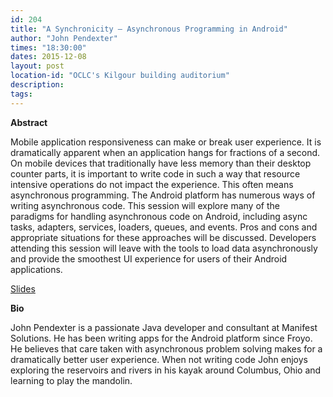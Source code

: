```yaml
---
id: 204
title: "A Synchronicity – Asynchronous Programming in Android"
author: "John Pendexter"
times: "18:30:00"
dates: 2015-12-08
layout: post
location-id: "OCLC's Kilgour building auditorium"  
description: 
tags: 
---
```

 **Abstract**

Mobile application responsiveness can make or break user experience. It is dramatically apparent when an application hangs for fractions of a second. On mobile devices that traditionally have less memory than their desktop counter parts, it is important to write code in such a way that resource intensive operations do not impact the experience. This often means asynchronous programming. The Android platform has numerous ways of writing asynchronous code. This session will explore many of the paradigms for handling asynchronous code on Android, including async tasks, adapters, services, loaders, queues, and events. Pros and cons and appropriate situations for these approaches will be discussed. Developers attending this session will leave with the tools to load data asynchronously and provide the smoothest UI experience for users of their Android applications.

[Slides](downloads/pendexter_async_android.pdf)

**Bio**

John Pendexter is a passionate Java developer and consultant at Manifest Solutions. He has been writing apps for the Android platform since Froyo. He believes that care taken with asynchronous problem solving makes for a dramatically better user experience. When not writing code John enjoys exploring the reservoirs and rivers in his kayak around Columbus, Ohio and learning to play the mandolin.

